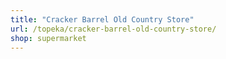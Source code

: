 ```yaml
---
title: "Cracker Barrel Old Country Store"
url: /topeka/cracker-barrel-old-country-store/
shop: supermarket
---
```

